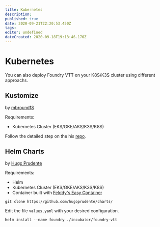 ```yaml
---
title: Kubernetes
description:
published: true
date: 2020-09-21T22:20:53.450Z
tags:
editor: undefined
dateCreated: 2020-09-18T19:13:46.176Z
---
```


# Kubernetes

You can also deploy Foundry VTT on your K8S/K3S cluster using different approachs.

## Kustomize 
by [mbround18](https://github.com/mbround18/)

Requirements:

* Kubernetes Cluster (EKS/GKE/AKS/K3S/K8S)

Follow the detailed step on the his [repo](https://github.com/mbround18/foundryvtt-docker/blob/master/README.md#installation-on-kubernetes).


## Helm Charts
by [Hugo Prudente](https://github.com/hugoprudente/)

Requirements:

* Helm 
* Kubernetes Cluster (EKS/GKE/AKS/K3S/K8S)
* Container built with [Felddy's Easy Container](https://github.com/felddy/foundryvtt-docker.git)

```shell
git clone https://github.com/hugoprudente/charts/
```

Edit the file `values.yaml` with your desired configuration.

```shell
helm install --name foundry ./incubator/foundry-vtt
```

